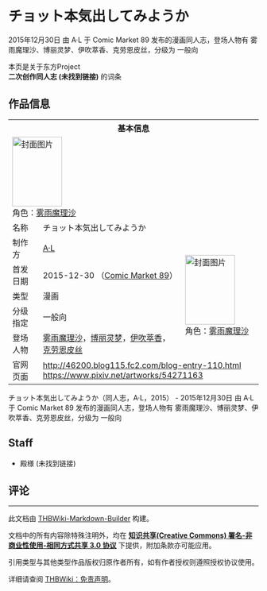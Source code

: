 # チョット本気出してみようか

<!-- source html: G:\repos\THBWiki-Markdown-Builder\THBWikiMarkdown\Temp\main\7\77\ns0%3A%E3%83%81%E3%83%A7%E3%83%83%E3%83%88%E6%9C%AC%E6%B0%97%E5%87%BA%E3%81%97%E3%81%A6%E3%81%BF%E3%82%88%E3%81%86%E3%81%8B.html -->

2015年12月30日 由 A·L 于 Comic Market 89 发布的漫画同人志，登场人物有 雾雨魔理沙、博丽灵梦、伊吹萃香、克劳恩皮丝，分级为 一般向

本页是关于东方Project  
 **二次创作同人志 (未找到链接)** 的词条
## 作品信息

<table><tbody><tr><th colspan="3">基本信息</th></tr><tr><td class="cover-artwork-mobile" colspan="2"><a href="./文件-チョット本気出してみようか封面.jpg.md" class="image" title="封面图片"><img alt="封面图片" src="https://upload.thwiki.cc/thumb/b/ba/%E3%83%81%E3%83%A7%E3%83%83%E3%83%88%E6%9C%AC%E6%B0%97%E5%87%BA%E3%81%97%E3%81%A6%E3%81%BF%E3%82%88%E3%81%86%E3%81%8B%E5%B0%81%E9%9D%A2.jpg/100px-%E3%83%81%E3%83%A7%E3%83%83%E3%83%88%E6%9C%AC%E6%B0%97%E5%87%BA%E3%81%97%E3%81%A6%E3%81%BF%E3%82%88%E3%81%86%E3%81%8B%E5%B0%81%E9%9D%A2.jpg" decoding="async" loading="lazy" width="100" height="140" srcset="https://upload.thwiki.cc/thumb/b/ba/%E3%83%81%E3%83%A7%E3%83%83%E3%83%88%E6%9C%AC%E6%B0%97%E5%87%BA%E3%81%97%E3%81%A6%E3%81%BF%E3%82%88%E3%81%86%E3%81%8B%E5%B0%81%E9%9D%A2.jpg/150px-%E3%83%81%E3%83%A7%E3%83%83%E3%83%88%E6%9C%AC%E6%B0%97%E5%87%BA%E3%81%97%E3%81%A6%E3%81%BF%E3%82%88%E3%81%86%E3%81%8B%E5%B0%81%E9%9D%A2.jpg 1.5x, https://upload.thwiki.cc/thumb/b/ba/%E3%83%81%E3%83%A7%E3%83%83%E3%83%88%E6%9C%AC%E6%B0%97%E5%87%BA%E3%81%97%E3%81%A6%E3%81%BF%E3%82%88%E3%81%86%E3%81%8B%E5%B0%81%E9%9D%A2.jpg/200px-%E3%83%81%E3%83%A7%E3%83%83%E3%83%88%E6%9C%AC%E6%B0%97%E5%87%BA%E3%81%97%E3%81%A6%E3%81%BF%E3%82%88%E3%81%86%E3%81%8B%E5%B0%81%E9%9D%A2.jpg 2x" data-file-width="648" data-file-height="906"></a><div class="cover-char">角色：<a href="./雾雨魔理沙.md" title="雾雨魔理沙">雾雨魔理沙</a></div></td>
</tr><tr><td class="label">名称</td><td colspan="2"> チョット本気出してみようか </td></tr><tr><td class="label">制作方</td><td><a href="./A·L.md" title="A·L">A·L</a></td><td class="cover-artwork" rowspan="5" style="min-width:140px;"><a href="./文件-チョット本気出してみようか封面.jpg.md" class="image" title="封面图片"><img alt="封面图片" src="https://upload.thwiki.cc/thumb/b/ba/%E3%83%81%E3%83%A7%E3%83%83%E3%83%88%E6%9C%AC%E6%B0%97%E5%87%BA%E3%81%97%E3%81%A6%E3%81%BF%E3%82%88%E3%81%86%E3%81%8B%E5%B0%81%E9%9D%A2.jpg/100px-%E3%83%81%E3%83%A7%E3%83%83%E3%83%88%E6%9C%AC%E6%B0%97%E5%87%BA%E3%81%97%E3%81%A6%E3%81%BF%E3%82%88%E3%81%86%E3%81%8B%E5%B0%81%E9%9D%A2.jpg" decoding="async" loading="lazy" width="100" height="140" srcset="https://upload.thwiki.cc/thumb/b/ba/%E3%83%81%E3%83%A7%E3%83%83%E3%83%88%E6%9C%AC%E6%B0%97%E5%87%BA%E3%81%97%E3%81%A6%E3%81%BF%E3%82%88%E3%81%86%E3%81%8B%E5%B0%81%E9%9D%A2.jpg/150px-%E3%83%81%E3%83%A7%E3%83%83%E3%83%88%E6%9C%AC%E6%B0%97%E5%87%BA%E3%81%97%E3%81%A6%E3%81%BF%E3%82%88%E3%81%86%E3%81%8B%E5%B0%81%E9%9D%A2.jpg 1.5x, https://upload.thwiki.cc/thumb/b/ba/%E3%83%81%E3%83%A7%E3%83%83%E3%83%88%E6%9C%AC%E6%B0%97%E5%87%BA%E3%81%97%E3%81%A6%E3%81%BF%E3%82%88%E3%81%86%E3%81%8B%E5%B0%81%E9%9D%A2.jpg/200px-%E3%83%81%E3%83%A7%E3%83%83%E3%83%88%E6%9C%AC%E6%B0%97%E5%87%BA%E3%81%97%E3%81%A6%E3%81%BF%E3%82%88%E3%81%86%E3%81%8B%E5%B0%81%E9%9D%A2.jpg 2x" data-file-width="648" data-file-height="906"></a><div class="cover-char">角色：<a href="./雾雨魔理沙.md" title="雾雨魔理沙">雾雨魔理沙</a></div></td>
</tr><tr><td class="label">首发日期</td><td>2015-12-30&#160;（<a href="/展会作品列表?e=Comic+Market%2389">Comic Market 89</a>）</td></tr><tr><td class="label">类型</td><td>漫画</td></tr><tr><td class="label">分级指定</td><td>一般向</td></tr><tr><td class="label">登场人物</td><td><a href="./雾雨魔理沙.md" title="雾雨魔理沙">雾雨魔理沙</a>，<a href="./博丽灵梦.md" title="博丽灵梦">博丽灵梦</a>，<a href="./伊吹萃香.md" title="伊吹萃香">伊吹萃香</a>，<a href="./克劳恩皮丝.md" title="克劳恩皮丝">克劳恩皮丝</a></td></tr>
<tr><td class="label">官网页面</td><td colspan="2"><a rel="nofollow" class="external free" href="http://46200.blog115.fc2.com/blog-entry-110.html">http://46200.blog115.fc2.com/blog-entry-110.html</a><br><a rel="nofollow" class="external free" href="https://www.pixiv.net/artworks/54271163">https://www.pixiv.net/artworks/54271163</a></td></tr></tbody></table>

チョット本気出してみようか（同人志，A·L，2015） - 2015年12月30日 由 A·L 于 Comic Market 89 发布的漫画同人志，登场人物有 雾雨魔理沙、博丽灵梦、伊吹萃香、克劳恩皮丝，分级为 一般向
## Staff
- 殿様 (未找到链接)

## 评论




---

此文档由 [THBWiki-Markdown-Builder](https://github.com/Delsin-Yu/THBWiki-Markdown-Builder) 构建。

文档中的所有内容除特殊注明外，均在 [**知识共享(Creative Commons) 署名-非商业性使用-相同方式共享 3.0 协议**](https://creativecommons.org/licenses/by-sa/3.0/deed.zh-hans) 下提供，附加条款亦可能应用。

引用类型与其他类型作品版权归原作者所有，如有作者授权则遵照授权协议使用。

详细请查阅 [THBWiki：免责声明](https://thbwiki.cc/THBWiki:%E5%85%8D%E8%B4%A3%E5%A3%B0%E6%98%8E)。


